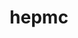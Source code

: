 ---
title: "hepmc"
layout: cache
categories: [package, develop]
meta: {"compilers": ["gcc@11.4.0"], "num_specs": 12, "num_specs_by_stack": {"hep": 12, "root": 12}, "oss": ["ubuntu22.04"], "platforms": ["linux"], "stacks": ["hep", "root"], "targets": ["x86_64_v3"], "versions": ["2.06.11"]}
spec_details: [{"compiler": "gcc@11.4.0", "hash": "3kpo2g7tzo7gwuoe6dxty3ubzpjibdst", "os": "ubuntu22.04", "platform": "linux", "size": "-", "stacks": ["hep", "root"], "target": "x86_64_v3", "variants": ["build_system=cmake", "build_type=Release", "generator=make", "~ipo", "length=MM", "momentum=GEV"], "versions": ["2.06.11"]}, {"compiler": "gcc@11.4.0", "hash": "gsbcmp2t3mgumow6phhyjwnn6a3cw3u2", "os": "ubuntu22.04", "platform": "linux", "size": "-", "stacks": ["hep", "root"], "target": "x86_64_v3", "variants": ["build_system=cmake", "build_type=Release", "generator=make", "~ipo", "length=MM", "momentum=GEV"], "versions": ["2.06.11"]}, {"compiler": "gcc@11.4.0", "hash": "iyl5nrssz7hbqhf2qgzbaf3fctc7stcn", "os": "ubuntu22.04", "platform": "linux", "size": "-", "stacks": ["hep", "root"], "target": "x86_64_v3", "variants": ["build_system=cmake", "build_type=Release", "generator=make", "~ipo", "length=MM", "momentum=GEV"], "versions": ["2.06.11"]}, {"compiler": "gcc@11.4.0", "hash": "jqxldleup3fmjwqxjgek4onjvswejcpe", "os": "ubuntu22.04", "platform": "linux", "size": "-", "stacks": ["hep", "root"], "target": "x86_64_v3", "variants": ["build_system=cmake", "build_type=Release", "generator=make", "~ipo", "length=MM", "momentum=GEV"], "versions": ["2.06.11"]}, {"compiler": "gcc@11.4.0", "hash": "mxcmdsdngxrqdetkv3tjocmivim4cr5q", "os": "ubuntu22.04", "platform": "linux", "size": "-", "stacks": ["hep", "root"], "target": "x86_64_v3", "variants": ["build_system=cmake", "build_type=Release", "generator=make", "~ipo", "length=MM", "momentum=GEV"], "versions": ["2.06.11"]}, {"compiler": "gcc@11.4.0", "hash": "nhzefj2dvhybdrtoqadaqfpmhkbd5pym", "os": "ubuntu22.04", "platform": "linux", "size": "-", "stacks": ["hep", "root"], "target": "x86_64_v3", "variants": ["build_system=cmake", "build_type=Release", "generator=make", "~ipo", "length=MM", "momentum=GEV"], "versions": ["2.06.11"]}, {"compiler": "gcc@11.4.0", "hash": "pkwrjemz56ak62dtb6tvmftvqdzesidw", "os": "ubuntu22.04", "platform": "linux", "size": "-", "stacks": ["hep", "root"], "target": "x86_64_v3", "variants": ["build_system=cmake", "build_type=Release", "generator=make", "~ipo", "length=MM", "momentum=GEV"], "versions": ["2.06.11"]}, {"compiler": "gcc@11.4.0", "hash": "psfj2dlapfbsktevknyzajp3xiv67gqt", "os": "ubuntu22.04", "platform": "linux", "size": "-", "stacks": ["hep", "root"], "target": "x86_64_v3", "variants": ["build_system=cmake", "build_type=Release", "generator=make", "~ipo", "length=MM", "momentum=GEV"], "versions": ["2.06.11"]}, {"compiler": "gcc@11.4.0", "hash": "r4mddsi6lofhkj5hdtggz2tt4dhu2sqt", "os": "ubuntu22.04", "platform": "linux", "size": "-", "stacks": ["hep", "root"], "target": "x86_64_v3", "variants": ["build_system=cmake", "build_type=Release", "generator=make", "~ipo", "length=MM", "momentum=GEV"], "versions": ["2.06.11"]}, {"compiler": "gcc@11.4.0", "hash": "rfmf4o6exf4r2hehka7h7i54wduwlibt", "os": "ubuntu22.04", "platform": "linux", "size": "-", "stacks": ["hep", "root"], "target": "x86_64_v3", "variants": ["build_system=cmake", "build_type=Release", "generator=make", "~ipo", "length=MM", "momentum=GEV"], "versions": ["2.06.11"]}, {"compiler": "gcc@11.4.0", "hash": "x3npsbonub2ji5dujviwabxq6ovvc27e", "os": "ubuntu22.04", "platform": "linux", "size": "-", "stacks": ["hep", "root"], "target": "x86_64_v3", "variants": ["build_system=cmake", "build_type=Release", "generator=make", "~ipo", "length=MM", "momentum=GEV"], "versions": ["2.06.11"]}, {"compiler": "gcc@11.4.0", "hash": "xkmqtnkqtm7tmxz2fa52q7h6uzuz372w", "os": "ubuntu22.04", "platform": "linux", "size": "-", "stacks": ["hep", "root"], "target": "x86_64_v3", "variants": ["build_system=cmake", "build_type=Release", "generator=make", "~ipo", "length=MM", "momentum=GEV"], "versions": ["2.06.11"]}]
---